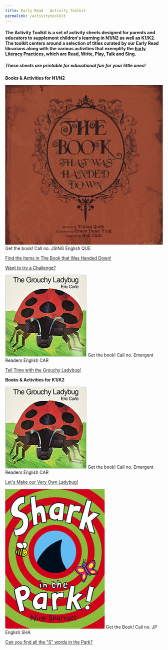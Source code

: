 ```yaml
---
title: Early Read - Activity Toolkit
permalink: /activitytoolkit
---
```

#### The Activity Toolkit is a set of activity sheets designed for parents and educators to supplement children's learning in N1/N2 as well as K1/K2. The toolkit centers around a selection of titles curated by our Early Read librarians along with the various activities that exemplify the [Early Literacy Practices](https://childrenandteens.nlb.gov.sg/diy-resources/preschool/preschool-main), which are Read, Write, Play, Talk and Sing. 

##### These sheets are printable for educational fun for your little ones! 

**Books & Activities for N1/N2**

![Alt text for image on Isomer site](/images/diyresources/preschool/The%20Book%20that%20Was%20Handed%20Down%20Book%20Cover.jpg)
Get the book! Call no. JSING English QUE 

[Find the Items in The Book that Was Handed Down!](/files/preschool/Activity%20Toolkit%20N1-N2%20Sample%201.pdf)

[Want to try a Challenge?](https://sprw.io/stt-da7137)

![Alt text for image on Isomer site](/images/diyresources/preschool/The%20Grouchy%20Ladybug%20Book%20Cover.jpg)
Get the book! Call no. Emergent Readers English CAR

[Tell Time with the Grouchy Ladybug!](/files/preschool/Activity%20Toolkit%20N1-N2%20Sample%202.pdf)

**Books & Activities for K1/K2**

![Alt text for image on Isomer site](/images/diyresources/preschool/The%20Grouchy%20Ladybug%20Book%20Cover.jpg)
Get the book! Call no. Emergent Readers English CAR

[Let's Make our Very Own Ladybug!](/files/preschool/Activity%20Toolkit%20K1-K2%20Sample%201.pdf)

![Alt text for image on Isomer site](/images/diyresources/preschool/Shark%20in%20the%20Park%20Book%20Cover.jpg)
Get the Book! Call no. JP English SHA

[Can you find all the "S" words in the Park?](/files/preschool/Activity%20Toolkit%20K1-K2%20Sample%202.pdf)
